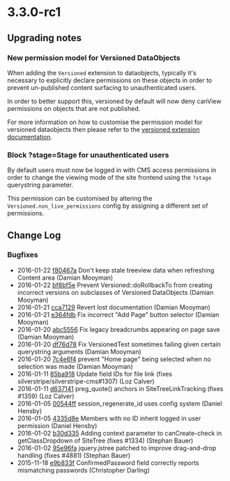 # 3.3.0-rc1

## Upgrading notes

### New permission model for Versioned DataObjects

When adding the `Versioned` extension to dataobjects, typically it's necessary to explicitly declare
permissions on these objects in order to prevent un-published content surfacing to unauthenticated users.

In order to better support this, versioned by default will now deny canView permissions on objects
that are not published.

For more information on how to customise the permission model for versioned dataobjects then please
refer to the [versioned extension documentation](../../developer_guides/model/versioning).

### Block ?stage=Stage for unauthenticated users

By default users must now be logged in with CMS access permissions in order to change the viewing
mode of the site frontend using the `?stage` querystring parameter.

This permission can be customised by altering the `Versioned.non_live_permissions`
config by assigning a different set of permissions.

<!--- Changes below this line will be automatically regenerated -->

## Change Log

### Bugfixes

 * 2016-01-22 [f80467a](https://github.com/silverstripe/silverstripe-cms/commit/f80467a74859fba58be835a878ceddbbb4601b42) Don't keep stale treeview data when refreshing Content area (Damian Mooyman)
 * 2016-01-22 [bf8bf5e](https://github.com/silverstripe/silverstripe-framework/commit/bf8bf5e4d558126bb99ea63881f1885faafddd3d) Prevent Versioned::doRollbackTo from creating incorrect versions on subclasses of Versioned DataObjects (Damian Mooyman)
 * 2016-01-21 [cca7129](https://github.com/silverstripe/silverstripe-framework/commit/cca7129385dbb3be1001a8861423c2cf490f02d4) Revert lost documentation (Damian Mooyman)
 * 2016-01-21 [e364fdb](https://github.com/silverstripe/silverstripe-cms/commit/e364fdb794896b5c6b4810d84c0dfac75d80b53b) Fix incorrect "Add Page" button selector (Damian Mooyman)
 * 2016-01-20 [abc5556](https://github.com/silverstripe/silverstripe-cms/commit/abc5556520f891d0e3f5cf3d2c3838a194ac5335) Fix legacy breadcrumbs appearing on page save (Damian Mooyman)
 * 2016-01-20 [df76d78](https://github.com/silverstripe/silverstripe-framework/commit/df76d783fe1f7baaeed67a7c6d63235facd364cd) Fix VersionedTest sometimes failing given certain querystring arguments (Damian Mooyman)
 * 2016-01-20 [7c4e6f4](https://github.com/silverstripe/silverstripe-cms/commit/7c4e6f4b60567268ed879081823598438c90e729) prevent "Home page" being selected when no selection was made (Damian Mooyman)
 * 2016-01-11 [85ba918](https://github.com/silverstripe/silverstripe-framework/commit/85ba918a54f51dd524d45f2c93172a18421ae3bf) Update field IDs for file link (fixes silverstripe/silverstripe-cms#1307) (Loz Calver)
 * 2016-01-11 [d637141](https://github.com/silverstripe/silverstripe-cms/commit/d6371414876e32e7369ec0219a57d2186cfe3f0f) preg_quote() anchors in SiteTreeLinkTracking (fixes #1359) (Loz Calver)
 * 2016-01-05 [00544ff](https://github.com/silverstripe/silverstripe-framework/commit/00544ff100048afdb7ccb1905304dddf8ab3205a) session_regenerate_id uses config system (Daniel Hensby)
 * 2016-01-05 [4335d8e](https://github.com/silverstripe/silverstripe-framework/commit/4335d8ed221a2b402299b32e31f97fc2956ec161) Members with no ID inherit logged in user permission (Daniel Hensby)
 * 2016-01-02 [b30d335](https://github.com/silverstripe/silverstripe-cms/commit/b30d33585f4640950dc573b9fa283c0db7b5f14c) Adding context parameter to canCreate-check in getClassDropdown of SiteTree (fixes #1334) (Stephan Bauer)
 * 2016-01-02 [95e96fa](https://github.com/silverstripe/silverstripe-framework/commit/95e96fa2b2d0db9e26f8c716ee3d5e1a26ee09df) jquery.jstree patched to improve drag-and-drop handling (fixes #4881) (Stephan Bauer)
 * 2015-11-18 [e9b833f](https://github.com/silverstripe/silverstripe-framework/commit/e9b833f5f0f989af8d611f8cfe71f0b0e2cb0159) ConfirmedPassword field correctly reports mismatching passwords (Christopher Darling)
